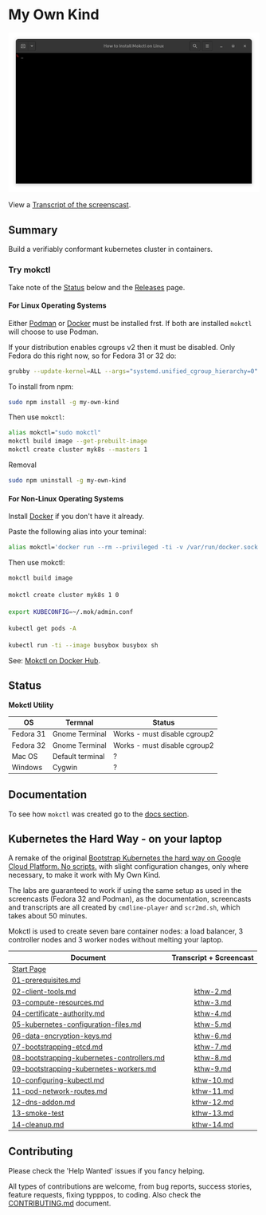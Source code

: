 # My Own Kind

![](docs/images/install-mokctl-linux.gif)

View a [Transcript of the screenscast](/cmdline-player/install-mokctl-linux.md).

## Summary

Build a verifiably conformant kubernetes cluster in containers.

### Try mokctl

Take note of the [Status](#status) below and the [Releases](https://github.com/mclarkson/my-own-kind/releases) page.

#### For Linux Operating Systems

Either [Podman](https://podman.io/) or [Docker](https://www.docker.com/get-started) must be installed frst. If both are installed `mokctl` will choose to use Podman.

If your distribution enables cgroups v2 then it must be disabled. Only Fedora do this right now, so for Fedora 31 or 32 do:

```bash
grubby --update-kernel=ALL --args="systemd.unified_cgroup_hierarchy=0"
```

To install from npm:

```bash
sudo npm install -g my-own-kind
```

Then use `mokctl`:

```bash
alias mokctl="sudo mokctl"
mokctl build image --get-prebuilt-image
mokctl create cluster myk8s --masters 1
```

Removal

```bash
sudo npm uninstall -g my-own-kind
```

#### For Non-Linux Operating Systems

Install [Docker](https://docs.docker.com/get-docker/) if you don't have it already.

Paste the following alias into your teminal:

```bash
alias mokctl='docker run --rm --privileged -ti -v /var/run/docker.sock:/var/run/docker.sock -v ~/.mok/:/root/.mok/ -e TERM=xterm-256color mclarkson/mokctl'
```

Then use mokctl:

```bash
mokctl build image

mokctl create cluster myk8s 1 0

export KUBECONFIG=~/.mok/admin.conf

kubectl get pods -A

kubectl run -ti --image busybox busybox sh
```

See: [Mokctl on Docker Hub](https://hub.docker.com/r/mclarkson/mokctl).

## Status

**Mokctl Utility**

| OS        | Termnal          | Status                       |
| --------- | ---------------- | ---------------------------- |
| Fedora 31 | Gnome Terminal   | Works - must disable cgroup2 |
| Fedora 32 | Gnome Terminal   | Works - must disable cgroup2 |
| Mac OS    | Default terminal | ?                            |
| Windows   | Cygwin           | ?                            |

## Documentation

To see how `mokctl` was created go to the [docs section](/docs/README.md).

## Kubernetes the Hard Way - on your laptop

A remake of the original [Bootstrap Kubernetes the hard way on Google Cloud Platform. No scripts.](https://github.com/kelseyhightower/kubernetes-the-hard-way) with slight configuration changes, only where necessary, to make it work with My Own Kind.

The labs are guaranteed to work if using the same setup as used in the screencasts (Fedora 32 and Podman), as the documentation, screencasts and transcripts are all created by  `cmdline-player` and `scr2md.sh`, which takes about 50 minutes.

Mokctl is used to create seven bare container nodes: a load balancer, 3 controller nodes and 3 worker nodes without melting your laptop.

| Document                                                                                                               | Transcript + Screencast                  |
| ---------------------------------------------------------------------------------------------------------------------- |:----------------------------------------:|
| [Start Page](/docs/k8shardway.md)                                                                                      |                                          |
| [01-prerequisites.md](/docs/kubernetes-the-hard-way/01-prerequisites.md)                                               |                                          |
| [02-client-tools.md](/docs/kubernetes-the-hard-way/02-client-tools.md)                                                 | [kthw-2.md](/cmdline-player/kthw-2.md)   |
| [03-compute-resources.md](/docs/kubernetes-the-hard-way/03-compute-resources.md)                                       | [kthw-3.md](/cmdline-player/kthw-3.md)   |
| [04-certificate-authority.md](/docs/kubernetes-the-hard-way/04-certificate-authority.md)                               | [kthw-4.md](/cmdline-player/kthw-4.md)   |
| [05-kubernetes-configuration-files.md](/docs/kubernetes-the-hard-way/05-kubernetes-configuration-files.md)             | [kthw-5.md](/cmdline-player/kthw-5.md)   |
| [06-data-encryption-keys.md](/docs/kubernetes-the-hard-way/06-data-encryption-keys.md)                                 | [kthw-6.md](/cmdline-player/kthw-6.md)   |
| [07-bootstrapping-etcd.md](/docs/kubernetes-the-hard-way/07-bootstrapping-etcd.md)                                     | [kthw-7.md](/cmdline-player/kthw-7.md)   |
| [08-bootstrapping-kubernetes-controllers.md](/docs/kubernetes-the-hard-way/08-bootstrapping-kubernetes-controllers.md) | [kthw-8.md](/cmdline-player/kthw-8.md)   |
| [09-bootstrapping-kubernetes-workers.md](/docs/kubernetes-the-hard-way/09-bootstrapping-kubernetes-workers.md)         | [kthw-9.md](/cmdline-player/kthw-9.md)   |
| [10-configuring-kubectl.md](/docs/kubernetes-the-hard-way/10-configuring-kubectl.md)                                   | [kthw-10.md](/cmdline-player/kthw-10.md) |
| [11-pod-network-routes.md](/docs/kubernetes-the-hard-way/11-pod-network-routes.md)                                     | [kthw-11.md](/cmdline-player/kthw-11.md) |
| [12-dns-addon.md](/docs/kubernetes-the-hard-way/12-dns-addon.md)                                                       | [kthw-12.md](/cmdline-player/kthw-12.md) |
| [13-smoke-test](/docs/kubernetes-the-hard-way/13-smoke-test.md)                                                        | [kthw-13.md](/cmdline-player/kthw-13.md) |
| [14-cleanup.md](/docs/kubernetes-the-hard-way/14-cleanup.md)                                                           | [kthw-14.md](/cmdline-player/kthw-14.md) |

## Contributing

Please check the 'Help Wanted' issues if you fancy helping.

All types of contributions are welcome, from bug reports, success stories, feature requests, fixing typppos, to coding. Also check the [CONTRIBUTING.md](/CONTRIBUTING.md) document.
